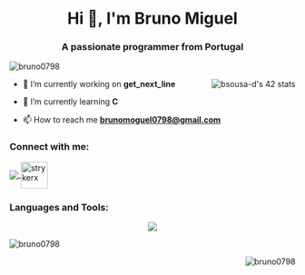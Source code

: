 <h1 align="center">Hi 👋, I'm Bruno Miguel</h1>
<h3 align="center">A passionate programmer from Portugal</h3>

<p align="left"> <img src="https://komarev.com/ghpvc/?username=bruno0798&label=Profile%20views&color=0e75b6&style=flat" alt="bruno0798" /> </p>

<a href="https://github.com/oakoudad/badge42"><img align="right" src="https://badge.mediaplus.ma/greenbinary/bsousa-d?1337Badge=off&UM6P=off" alt="bsousa-d's 42 stats" /></a>

- 🔭 I’m currently working on **get_next_line**

- 🌱 I’m currently learning **C**

- 📫 How to reach me **brunomoguel0798@gmail.com**

<h3 align="left">Connect with me:</h3>
<p align="left">
 <a href="https://instagram.com/brunomiguel.7" target="blank">
    <img align="center" src="https://skillicons.dev/icons?i=instagram" />
  </a>
<a href="https://www.leetcode.com/strykerx" target="blank"><img align="center" src="https://raw.githubusercontent.com/rahuldkjain/github-profile-readme-generator/master/src/images/icons/Social/leet-code.svg" alt="strykerx" height="47" width="47" /></a>
  </a>
</p>


<h3 align="left">Languages and Tools:</h3>
<p align="center">
  <a href="https://skillicons.dev">
    <img src="https://skillicons.dev/icons?i=c,java,css,html,linux,vscode" />
  </a>
</p>

<p>&nbsp;<img align="left" src="https://github-readme-stats.vercel.app/api?username=bruno0798&show_icons=true&locale=en" alt="bruno0798" /></p>
<p><img align="right" src="https://github-readme-stats.vercel.app/api/top-langs?username=bruno0798&show_icons=true&locale=en&layout=compact" alt="bruno0798" /></p>
